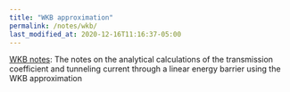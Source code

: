 ```yaml
---
title: "WKB approximation"
permalink: /notes/wkb/
last_modified_at: 2020-12-16T11:16:37-05:00
---
```


[WKB notes](https://drive.google.com/file/d/1Erow_Y04u1b09f62H4hxE1KSTwBTidAu/view?usp=sharing): The notes on the analytical calculations of the transmission coefficient and tunneling current through a linear energy barrier using the WKB approximation
